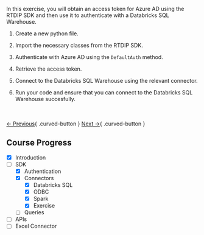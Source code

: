 In this exercise, you will obtain an access token for Azure AD using the RTDIP SDK and then use it to authenticate with a Databricks SQL Warehouse.

1. Create a new python file.

2. Import the necessary classes from the RTDIP SDK.

3. Authenticate with Azure AD using the `DefaultAuth` method.

4. Retrieve the access token.

5. Connect to the Databricks SQL Warehouse using the relevant connector.

6. Run your code and ensure that you can connect to the Databricks SQL Warehouse succesfully.

<br></br>
[← Previous](./spark-connector.md){ .curved-button }
[Next →](../queries/timeseries.md){ .curved-button }

## Course Progress
-   [X] Introduction
-   [ ] SDK
    *   [X] Authentication
    *   [X] Connectors
        +   [X] Databricks SQL
        +   [X] ODBC
        +   [X] Spark
        +   [X] Exercise
    *   [ ] Queries
-   [ ] APIs
-   [ ] Excel Connector

